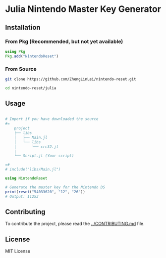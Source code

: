 # Julia Nintendo Master Key Generator

## Installation

### From Pkg (Recommended, but not yet available)
```julia
using Pkg
Pkg.add("NintendoReset")
```

### From Source
```bash
git clone https://github.com/ZhengLinLei/nintendo-reset.git

cd nintendo-reset/julia
```

## Usage

```julia

# Import if you have downloaded the source
#=
    project
    ├── libs
    │   ├── Main.jl
    │   └── libs
    │       └── crc32.jl
    |
    └── Script.jl (Your script)

=#
# include("libs/Main.jl")

using NintendoReset

# Generate the master key for the Nintendo DS
print(reset("54033620", "12", "26"))
# Output: 11253
```


## Contributing

To contribute the project, please read the [../CONTRIBUTING.md](../CONTRIBUTING.md) file.



## License

MIT License